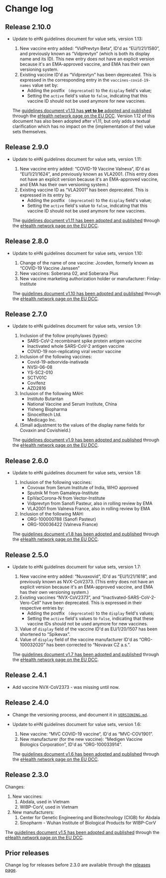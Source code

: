 # Change log


## Release 2.10.0

* Update to eHN guidelines document for value sets, version 1.13:
    1. New vaccine entry added: “VidPrevtyn Beta“, ID'd as “EU/1/21/1580”, and previously known as “Vidprevtyn” (which is both its display name and its ID).
       This new entry does not have an explicit version because it's an EMA-approved vaccine, and EMA has their own versioning system.
    2. Existing vaccine ID'd as “Vidprevtyn” has been deprecated.
       This is expressed in the corresponding entry in the `vaccines-covid-19-names` value set by:
        * Adding the postfix ` (deprecated)` to the `display` field's value;
        * Setting the `active` field's value to `false`, indicating that this vaccine ID should not be used anymore for new vaccines.

  The [guidelines document v1.13 has **yet to be** adopted and published](https://ec.europa.eu/health/sites/default/files/ehealth/docs/digital-green-value-sets_en.pdf) through the [eHealth network page on the EU DCC](https://ec.europa.eu/health/ehealth/covid-19_en).
  Version 1.12 of this document has also been adopted after v1.11, but only adds a textual clarification which has no impact on the (implementation of the) value sets themselves.


## Release 2.9.0

* Update to eHN guidelines document for value sets, version 1.11:
    1. New vaccine entry added: “COVID-19 Vaccine Valneva“, ID'd as “EU/1/21/1624”, and previously known as VLA2001.
       (This entry does not have an explicit version because it's an EMA-approved vaccine, and EMA has their own versioning system.)
    2. Existing vaccine ID as “VLA2001” has been deprecated.
       This is expressed in its entry by:
        * Adding the postfix ` (deprecated)` to the `display` field's value;
        * Setting the `active` field's value to `false`, indicating that this vaccine ID should not be used anymore for new vaccines.

  The [guidelines document v1.11 has been adopted and published](https://ec.europa.eu/health/sites/default/files/ehealth/docs/digital-green-value-sets_en.pdf) through the [eHealth network page on the EU DCC](https://ec.europa.eu/health/ehealth/covid-19_en).


## Release 2.8.0

* Update to eHN guidelines document for value sets, version 1.10:
  1. Change of the name of one vaccine: Jcovden, formerly known as “COVID-19 Vaccine Janssen”
  2. New vaccines: Soberana 02, and Soberana Plus
  3. New vaccine marketing authorization holder or manufacturer: Finlay-Institute

  The [guidelines document v1.10 has been adopted and published](https://ec.europa.eu/health/sites/default/files/ehealth/docs/digital-green-value-sets_en.pdf) through the [eHealth network page on the EU DCC](https://ec.europa.eu/health/ehealth/covid-19_en).


## Release 2.7.0

* Update to eHN guidelines document for value sets, version 1.9:
    1. Inclusion of the follow prophylaxes (types):
        - SARS-CoV-2 recombinant spike protein antigen vaccine
        - Inactivated whole SARS-CoV-2 antigen vaccine
        - COVID-19 non-replicating viral vector vaccine
    2. Inclusion of the following vaccines:
        - Covid-19-adsorvida-inativada
        - NVSI-06-08
        - YS-SC2-010
        - SCTV01C
        - Covifenz
        - AZD2816
    3. Inclusion of the following MAH:
        - Instituto Butantan
        - National Vaccine and Serum Institute, China
        - Yisheng Biopharma
        - Sinocelltech Ltd.
        - Medicago Inc.
    4. (Small adjustment to the values of the display name fields for Covaxin and Covishield.)

  The [guidelines document v1.9 has been adopted and published](https://ec.europa.eu/health/sites/default/files/ehealth/docs/digital-green-value-sets_en.pdf) through the [eHealth network page on the EU DCC](https://ec.europa.eu/health/ehealth/covid-19_en).


## Release 2.6.0

* Update to eHN guidelines document for value sets, version 1.8:
  1. Inclusion of the following vaccines:
     - Covovax from Serum Institute of India, WHO approved
     - Sputnik M from Gamaleya-Institute
     - EpiVacCorona-N from Vector-Institute
     - Vidprevtyn from Sanofi Pasteur, also in rolling review by EMA
     - VLA2001 from Valneva France, also in rolling review by EMA
  2. Inclusion of the following MAH:
     - ORG-100000788 (Sanofi Pasteur)
     - ORG-100036422 (Valneva France)

  The [guidelines document v1.8 has been adopted and published](https://ec.europa.eu/health/sites/default/files/ehealth/docs/digital-green-value-sets_en.pdf) through the [eHealth network page on the EU DCC](https://ec.europa.eu/health/ehealth/covid-19_en).


## Release 2.5.0

* Update to eHN guidelines document for value sets, version 1.7:
    1. New vaccine entry added: “Nuvaxovid“, ID'd as “EU/1/21/1618”, and previously known as NVX-CoV2373.
       (This entry does not have an explicit version because it's an EMA-approved vaccine, and EMA has their own versioning system.)
    2. Existing vaccines “NVX-CoV2373”, and “Inactivated-SARS-CoV-2-Vero-Cell” have been deprecated.
       This is expressed in their respective entries by:
       * Adding the postfix ` (deprecated)` to the `display` field's values;
       * Setting the `active` field's values to `false`, indicating that these vaccine IDs should not be used anymore for new vaccines.
    3. Value of `display` field of the vaccine ID'd as EU/1/20/1507 has been shortened to “Spikevax”.
    4. Value of `display` field of the vaccine manufacturer ID'd as “ORG-100032020” has been corrected to “Novavax CZ a.s.”.

  The [guidelines document v1.7 has been adopted and published](https://ec.europa.eu/health/sites/default/files/ehealth/docs/digital-green-value-sets_en.pdf) through the [eHealth network page on the EU DCC](https://ec.europa.eu/health/ehealth/covid-19_en).


## Release 2.4.1

* Add vaccine NVX-CoV2373 - was missing until now.


## Release 2.4.0

* Change the versioning process, and document it in [`VERSIONING.md`](./VERSIONING.md).

* Update to eHN guidelines document for value sets, version 1.6:
   1. New vaccine: “MVC COVID-19 vaccine“, ID'd as “MVC-COV1901”.
   2. New manufacturer (for the new vaccine): “Medigen Vaccine Biologics Corporation”, ID'd as “ORG-100033914”.

    The [guidelines document v1.6 has been adopted and published](https://ec.europa.eu/health/sites/default/files/ehealth/docs/digital-green-value-sets_en.pdf) through the [eHealth network page on the EU DCC](https://ec.europa.eu/health/ehealth/covid-19_en).


## Release 2.3.0

Changes:

1. New vaccines:
    1. Abdala, used in Vietnam
    2. WIBP-CorV, used in Vietnam
2. New manufacturers:
    1. Center for Genetic Engineering and Biotechnology (CIGB) for Abdala
    2. Sinopharm - Wuhan Institute of Biological Products for WIBP-CorV

The [guidelines document v1.5 has been adopted and published](https://ec.europa.eu/health/sites/default/files/ehealth/docs/digital-green-value-sets_en.pdf) through the [eHealth network page on the EU DCC](https://ec.europa.eu/health/ehealth/covid-19_en).


## Prior releases

Change log for releases before 2.3.0 are available through the [releases page](https://github.com/ehn-dcc-development/ehn-dcc-valuesets/releases).

